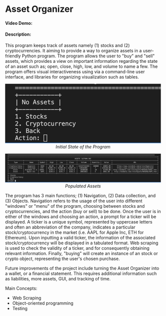 # Asset Organizer
#### Video Demo:  <URL HERE>
#### Description:
This program keeps track of assets namely (1) stocks and (2) cryptocurrencies. It aiming to provide a way to organize assets in a user-friendly Python program. The program allows the user to "buy" and "sell" assets, which provides a view on important information regarding the state of an asset such as; open, close, high, low, and volume to name a few. The program offers visual interactiveness using via a command-line user interface, and libraries for organizing visualization such as tables. 
<p align="center">
  <img src="InitialState.png"><br>
  <em>Initial State of the Program</em>
</p>

<p align="center">
  <img src="Populated.png"><br>
  <em>Populated Assets</em>
</p>


The program has 3 main functions; (1) Navigation, (2) Data collection, and (3) Objects. Navigation refers to the usage of the user into different "windows" or "menu" of the program, choosing between stocks and cryptocurrencies, and the action (buy or sell) to be done. Once the user is in either of the windows and choosing an action, a prompt for a ticker will be displayed. A ticker is a unique symbol, represented by uppercase letters and often an abbreviation of the company, indicates a particular stock/cryptocurrency in the market (i.e. AAPL for Apple Inc, ETH for Ethereum). Upon inputting a valid ticker, the information of the associated stock/cryptocurrency will be displayed in a tabulated format. Web scraping is used to check the validity of a ticker, and for consequently obtaining relevant information. Finally, "buying" will create an instance of an stock or crypto object, representing the user's chosen purchase.  

Future improvements of the project include turning the Asset Organizer into a wallet, or a financial statement. This requires additional information such as liabilities, more assets, GUI, and tracking of time. 

Main Concepts:
* Web Scraping
* Object-oriented programming
* Testing
